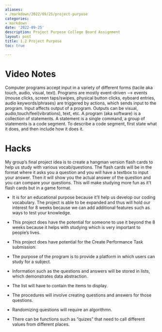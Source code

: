 ```yaml
---
aliases:
- /markdown/2022/09/25/project-purpose
categories:
- markdown
date: '2022-09-25'
description: Project Purpose College Board Assignment
layout: post
title: 1.2 Project Purpose
toc: true

---
```


# Video Notes

Computer programs accept input in a variety of different forms (tacile aka touch, audio, visual, text). Programs are mostly event-driven –> events (mouse clicks, screen taps/swipes, physical button clicks, eyboard entries, audio keywords/phrases) are triggered by actions, which sends input to the program. Input affects output of a program. Outputs can be visual, audio,touch/feel(vibrations), text, etc. A program (aka software) is a collection of statements. A statement is a single command, a group of statements is a code segment. To describe a code segment, first state what it does, and then include how it does it.

# Hacks

My group’s final project idea is to create a hangman version flash cards to help us study with various vocab/questions. The flash cards will be in the format where it asks you a question and you will have a textbox to input your answer. Then it will show you the actual answer of the question and you can compare your questions. This will make studying more fun as it't flash cards but in a game format.

* It is for an educational purpose because it’ll help us develop our coding vocabulary. The project is able to be expanded and thus will hold our interest for 8 weeks because we can add additional features such as ways to test your knowledge.

* This project does have the potential for someone to use it beyond the 8 weeks because it helps with studying which is very important to people’s lives.

* This project does have potential for the Create Performance Task submission:

* The purpose of the program is to provide a platform in which users can study for a subject.

* Information such as the questions and answers will be stored in lists, which demonstrates data abstraction.

* The list will have to contain the items to display.

* The procedures will involve creating questions and answers for those questions.

* Randomizing questions will require an algorithmn.

* There can be functions such as “quizes” that need to call different values from different places.